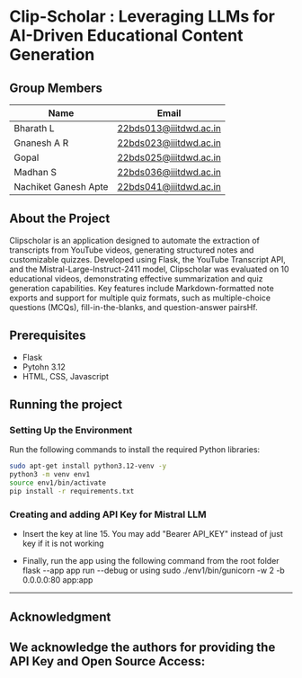 # Clip-Scholar : Leveraging LLMs for AI-Driven Educational Content Generation


## Group Members

| Name                    | Email                       |
|-------------------------|-----------------------------|
| Bharath L               | 22bds013@iiitdwd.ac.in      |
| Gnanesh A R             | 22bds023@iiitdwd.ac.in      |
| Gopal                   | 22bds025@iiitdwd.ac.in      |
| Madhan S                | 22bds036@iiitdwd.ac.in      |
| Nachiket Ganesh Apte    | 22bds041@iiitdwd.ac.in      |

## About the Project
Clipscholar is an application designed to automate the extraction of transcripts from 
YouTube videos, generating structured notes and customizable quizzes.
Developed using Flask, the YouTube Transcript API, and the 
Mistral-Large-Instruct-2411 model, Clipscholar was evaluated 
on 10 educational videos, demonstrating effective summarization 
and quiz generation capabilities. Key features include 
Markdown-formatted note exports and support for multiple 
quiz formats, such as multiple-choice questions (MCQs), 
fill-in-the-blanks, and question-answer pairsHf.


## Prerequisites
- Flask
- Pytohn 3.12
- HTML, CSS, Javascript

## Running the project

### Setting Up the Environment
Run the following commands to install the required Python libraries:
```bash
sudo apt-get install python3.12-venv -y
python3 -m venv env1
source env1/bin/activate
pip install -r requirements.txt
 ```
### Creating and adding API Key for Mistral LLM

- Insert the key at line 15. You may add "Bearer API_KEY" instead of just key if it is not working

- Finally, run the app using the following command from the root folder
flask --app app run --debug or using sudo ./env1/bin/gunicorn -w 2 -b 0.0.0.0:80 app:app


---
## Acknowledgment
We acknowledge the authors for providing the API Key and Open Source Access:
- 